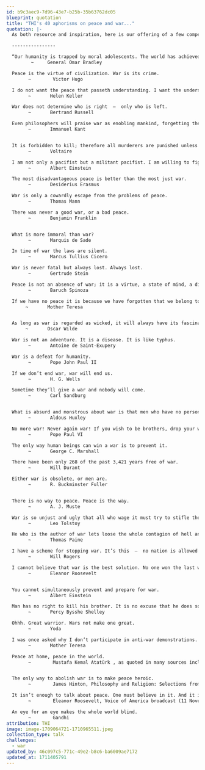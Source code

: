 ```yaml
---
id: b9c3aec9-7d96-43e7-b25b-35b63762dc05
blueprint: quotation
title: "THI's 40 aphorisms on peace and war..."
quotation: |-
  As both resource and inspiration, here is our offering of a few compelling aphorisms on war and peace.

  ----------------

  “Our humanity is trapped by moral adolescents. The world has achieved brilliance without wisdom, power without conscience.”            
         ~     General Omar Bradley 

  Peace is the virtue of civilization. War is its crime.          
        ~        Victor Hugo

  I do not want the peace that passeth understanding. I want the understanding which bringeth peace. 
        ~       Helen Keller

  War does not determine who is right  –  only who is left.
        ~       Bertrand Russell

  Even philosophers will praise war as enobling mankind, forgetting the Greek who said:  ‘War is bad in that it begets more evil than it kills.’
        ~       Immanuel Kant


  It is forbidden to kill; therefore all murderers are punished unless they kill in large numbers and to the sound of trumpets. 
        ~       Voltaire

  I am not only a pacifist but a militant pacifist. I am willing to fight for peace. Nothing will end war unless the people themselves refuse to go to war. 
        ~       Albert Einstein

  The most disadvantageous peace is better than the most just war. 
        ~       Desiderius Erasmus

  War is only a cowardly escape from the problems of peace. 
        ~       Thomas Mann

  There was never a good war, or a bad peace. 
        ~       Benjamin Franklin


  What is more immoral than war?
        ~       Marquis de Sade

  In time of war the laws are silent.
        ~       Marcus Tullius Cicero

  War is never fatal but always lost. Always lost. 
        ~       Gertrude Stein

  Peace is not an absence of war; it is a virtue, a state of mind, a disposition for benevolence, confidence, justice. 
        ~       Baruch Spinoza

  If we have no peace it is because we have forgotten that we belong to each other. 
       ~       Mother Teresa


  As long as war is regarded as wicked, it will always have its fascination. When it is looked upon as vulgar, it will cease to be popular. 
       ~       Oscar Wilde

  War is not an adventure. It is a disease. It is like typhus. 
        ~       Antoine de Saint-Exupery

  War is a defeat for humanity. 
        ~       Pope John Paul II

  If we don’t end war, war will end us. 
        ~       H. G. Wells

  Sometime they’ll give a war and nobody will come. 
        ~       Carl Sandburg


  What is absurd and monstrous about war is that men who have no personal quarrel should be trained to murder one another in cold blood.
        ~       Aldous Huxley

  No more war! Never again war! If you wish to be brothers, drop your weapons. 
        ~       Pope Paul VI

  The only way human beings can win a war is to prevent it. 
        ~       George C. Marshall

  There have been only 268 of the past 3,421 years free of war. 
        ~       Will Durant

  Either war is obsolete, or men are.
        ~       R. Buckminster Fuller


  There is no way to peace. Peace is the way. 
        ~       A. J. Muste

  War is so unjust and ugly that all who wage it must try to stifle the voice of conscience within themselves. 
        ~       Leo Tolstoy

  He who is the author of war lets loose the whole contagion of hell and opens a vein that bleeds a nation to death. 
        ~       Thomas Paine

  I have a scheme for stopping war. It’s this  –  no nation is allowed to enter a war till they have paid for the last one.
        ~       Will Rogers

  I cannot believe that war is the best solution. No one won the last war, and no one will win the next war.
        ~       Eleanor Roosevelt


  You cannot simultaneously prevent and prepare for war. 
        ~       Albert Einstein

  Man has no right to kill his brother. It is no excuse that he does so in uniform: he only adds the infamy of servitude to the crime of murder. 
        ~       Percy Bysshe Shelley

  Ohhh. Great warrior. Wars not make one great. 
        ~       Yoda

  I was once asked why I don’t participate in anti-war demonstrations. I said that I will never do that, but as soon as you have a pro-peace rally, I’ll be there.
        ~       Mother Teresa

  Peace at home, peace in the world.
        ~        Mustafa Kemal Atatürk , as quoted in many sources including, Atatürk(1963) by Uluğ İğdemir, p. 200; and Small Nations and Great Powers: A Study of Ethnopolitical Conflict in the Caucasus (2000) by Svante E. Cornell, p. 287. It later became the motto of the Republic of Turkey.


  The only way to abolish war is to make peace heroic.
        ~        James Hinton, Philosophy and Religion: Selections from the Manuscripts of the Late James Hinton, ed. Caroline Haddon, (2nd ed., London: 1884), p. 267.

  It isn’t enough to talk about peace. One must believe in it. And it isn’t enough to believe in it. One must work at it.
        ~        Eleanor Roosevelt, Voice of America broadcast (11 November 1951).

  An eye for an eye makes the whole world blind.
        ~        Gandhi
attribution: THI
image: image-1709064721-1710965511.jpeg
collection_type: talk
challenges:
  - war
updated_by: 46c097c5-771c-49e2-b8c6-ba6009ae7172
updated_at: 1711405791
---
```

